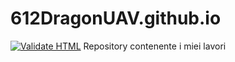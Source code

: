 # 612DragonUAV.github.io
[![Validate HTML](https://github.com/612DragonUAV/612DragonUAV.github.io/actions/workflows/html-validate.yml/badge.svg)](https://github.com/612DragonUAV/612DragonUAV.github.io/actions/workflows/html-validate.yml)
Repository contenente i miei lavori
